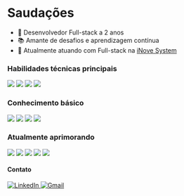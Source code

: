 # Saudações
- 🚀 Desenvolvedor Full-stack a 2 anos
- 📚 Amante de desafios e aprendizagem contínua
- 💼 Atualmente atuando com Full-stack na <a target="_blank" href="https://www.inovesystem.com/">iNove System</a>

### Habilidades técnicas principais
<div>
  <img src="https://img.shields.io/static/v1?label=&message=JavaScript&color=0d1117&style=for-the-badge&logo=JavaScript"/>
  <img src="https://img.shields.io/static/v1?label=&message=TypeScript&color=0d1117&style=for-the-badge&logo=TypeScript"/>
  <img src="https://img.shields.io/static/v1?label=&message=React&color=0d1117&style=for-the-badge&logo=React"/>
   <img src="https://img.shields.io/static/v1?label=&message=Node JS&color=0d1117&style=for-the-badge&logo=nodedotjs"/>
</div>

### Conhecimento básico
<div>
 <img src="https://img.shields.io/static/v1?label=&message=Next.js&color=0d1117&style=for-the-badge&logo=Next.js"/>
  <img src="https://img.shields.io/static/v1?label=&message=SQL&color=0d1117&style=for-the-badge&logo=sqlite"/>
  <img src="https://img.shields.io/static/v1?label=&message=Express&color=0d1117&style=for-the-badge&logo=express"/>
  <img src="https://img.shields.io/static/v1?label=&message=Fastify&color=0d1117&style=for-the-badge&logo=fastify"/>
</div>

### Atualmente aprimorando
<div>
  <img src="https://img.shields.io/static/v1?label=&message=Prisma&color=0d1117&style=for-the-badge&logo=prisma"/>
  <img src="https://img.shields.io/static/v1?label=&message=Docker&color=0d1117&style=for-the-badge&logo=docker"/>
  <img src="https://img.shields.io/static/v1?label=&message=Nest JS&color=0d1117&style=for-the-badge&logo=nestjs"/>
  <img src="https://img.shields.io/static/v1?label=&message=React Native&color=0d1117&style=for-the-badge&logo=React"/>
  <img src="https://img.shields.io/static/v1?label=&message=Electron&color=0d1117&style=for-the-badge&logo=electron"/>
</div>

#### Contato
<a href="https://www.linkedin.com/in/willian-igor-santos/" target="_blank" title="LinkedIn">
  <img src="https://img.shields.io/badge/LinkedIn-%23181717.svg?style=for-the-badge&logo=LinkedIn&logoColor=white&color=0A66C2" alt="LinkedIn" />
</a>

<a href="mailto:willianigordeveloper@gmail.com" target="_blank" title="Gmail">
  <img src="https://img.shields.io/badge/Email-%23181717.svg?style=for-the-badge&logo=Gmail&logoColor=white&color=EA4335" alt="Gmail" />
</a>
